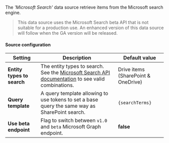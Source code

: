 The _'Microsoft Search'_ data source retrieve items from the Microsoft search engine.

> This data source uses the Microsoft Search beta API that is not suitable for a production use. An enhanced version of this data source will follow when the GA version will be released.

#### Source configuration

| Setting | Description | Default value 
| ------- |---------------- | ---------- |
| **Entity types to search** | The entity types to search. See the [Microsoft Search API documentation](https://docs.microsoft.com/en-us/graph/api/resources/search-api-overview?view=graph-rest-beta) to see valid combinations. | Drive items (SharePoint & OneDrive)
| **Query template** | A query template allowing to use tokens to set a base query the same way as SharePoint search.  | `{searchTerms}`
| **Use beta endpoint** | Flag to switch between `v1.0` and `beta` Microsoft Graph endpoint. |**false**
